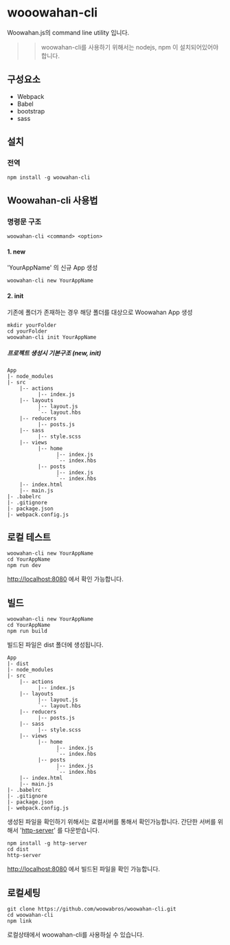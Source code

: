 # wooowahan-cli

Woowahan.js의 command line utility 입니다.

>> woowahan-cli를 사용하기 위해서는 nodejs, npm 이 설치되어있어야 합니다.

## 구성요소
- Webpack
- Babel
- bootstrap
- sass

## 설치 

### 전역 

```
npm install -g woowahan-cli
```



## Woowahan-cli 사용법

### 명령문 구조

```
woowahan-cli <command> <option>
```


#### 1. new

'YourAppName' 의 신규 App 생성

```
woowahan-cli new YourAppName
```

#### 2. init


기존에 폴더가 존재하는 경우 해당 폴더를 대상으로 Woowahan App 생성

```
mkdir yourFolder
cd yourFolder
woowahan-cli init YourAppName
```
 
##### 프로젝트 생성시 기본구조 (new, init)
```
App
|- node_modules
|- src
	|-- actions
		  |-- index.js
	|-- layouts
		  |-- layout.js
		  `-- layout.hbs
	|-- reducers
		  |-- posts.js
	|-- sass
		  |-- style.scss
	|-- views
		  |-- home
		  		|-- index.js
		  		`-- index.hbs
		  |-- posts		  
		  		|-- index.js
		  		`-- index.hbs		  
	|-- index.html
	|-- main.js
|- .babelrc
|- .gitignore
|- package.json
|- webpack.config.js
```

## 로컬 테스트


```
woowahan-cli new YourAppName
cd YourAppName
npm run dev
```
[http://localhost:8080](http://localhost:8080) 에서 확인 가능합니다.

## 빌드

```
woowahan-cli new YourAppName
cd YourAppName
npm run build
```
빌드된 파일은 dist 폴더에 생성됩니다.

```
App
|- dist
|- node_modules
|- src
	|-- actions
		  |-- index.js
	|-- layouts
		  |-- layout.js
		  `-- layout.hbs
	|-- reducers
		  |-- posts.js
	|-- sass
		  |-- style.scss
	|-- views
		  |-- home
		  		|-- index.js
		  		`-- index.hbs
		  |-- posts		  
		  		|-- index.js
		  		`-- index.hbs		  
	|-- index.html
	|-- main.js
|- .babelrc
|- .gitignore
|- package.json
|- webpack.config.js
```


생성된 파일을 확인하기 위해서는 로컬서버를 통해서 확인가능합니다. 간단한 서버를 위해서 '[http-server](https://www.npmjs.com/package/http-server)' 를 다운받습니다. 

```
npm install -g http-server
cd dist
http-server
```
[http://localhost:8080](http://localhost:8080) 에서 빌드된 파일을 확인 가능합니다.




## 로컬세팅

```
git clone https://github.com/woowabros/woowahan-cli.git
cd woowahan-cli
npm link

```

로컬상태에서 woowahan-cli를 사용하실 수 있습니다.


